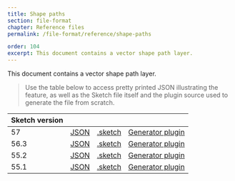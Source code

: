 ```yaml
---
title: Shape paths
section: file-format
chapter: Reference files
permalink: /file-format/reference/shape-paths

order: 104
excerpt: This document contains a vector shape path layer.
---
```


This document contains a vector shape path layer.

> Use the table below to access pretty printed JSON illustrating the feature, as well as the Sketch file itself and the plugin source used to generate the file from scratch.

| Sketch version |                                                                                                          |                                                                                                                    |                                                                                                                                                 |
| -------------- | -------------------------------------------------------------------------------------------------------- | ------------------------------------------------------------------------------------------------------------------ | ----------------------------------------------------------------------------------------------------------------------------------------------- |
| 57             | [JSON](https://github.com/BohemianCoding/SketchAPI/tree/develop/reference-files/57/shape-paths/output)   | [.sketch](https://github.com/BohemianCoding/SketchAPI/tree/develop/reference-files/57/shape-paths/output.sketch)   | [Generator plugin](https://github.com/BohemianCoding/SketchAPI/tree/develop/reference-files/plugin.sketchplugin/Contents/Sketch/shape-paths.js) |
| 56.3           | [JSON](https://github.com/BohemianCoding/SketchAPI/tree/develop/reference-files/56.3/shape-paths/output) | [.sketch](https://github.com/BohemianCoding/SketchAPI/tree/develop/reference-files/56.3/shape-paths/output.sketch) | [Generator plugin](https://github.com/BohemianCoding/SketchAPI/tree/develop/reference-files/plugin.sketchplugin/Contents/Sketch/shape-paths.js) |
| 55.2           | [JSON](https://github.com/BohemianCoding/SketchAPI/tree/develop/reference-files/55.2/shape-paths/output) | [.sketch](https://github.com/BohemianCoding/SketchAPI/tree/develop/reference-files/55.2/shape-paths/output.sketch) | [Generator plugin](https://github.com/BohemianCoding/SketchAPI/tree/develop/reference-files/plugin.sketchplugin/Contents/Sketch/shape-paths.js) |
| 55.1           | [JSON](https://github.com/BohemianCoding/SketchAPI/tree/develop/reference-files/55.1/shape-paths/output) | [.sketch](https://github.com/BohemianCoding/SketchAPI/tree/develop/reference-files/55.1/shape-paths/output.sketch) | [Generator plugin](https://github.com/BohemianCoding/SketchAPI/tree/develop/reference-files/plugin.sketchplugin/Contents/Sketch/shape-paths.js) |

